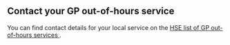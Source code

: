 ##  Contact your GP out-of-hours service

You can find contact details for your local service on the [ HSE list of GP
out-of-hours services
](https://www.hse.ie/eng/services/list/3/outofhours/gpooh.html#Oout%20of%20hours)
.

